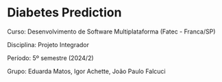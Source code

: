 # Diabetes Prediction

Curso: Desenvolvimento de Software Multiplataforma (Fatec - Franca/SP)

Disciplina: Projeto Integrador

Período: 5º semestre (2024/2)

Grupo: Eduarda Matos, Igor Achette, João Paulo Falcuci
